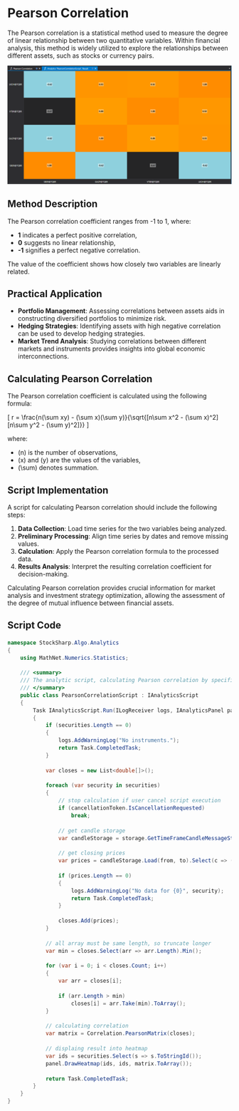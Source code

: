 # Pearson Correlation

The Pearson correlation is a statistical method used to measure the degree of linear relationship between two quantitative variables. Within financial analysis, this method is widely utilized to explore the relationships between different assets, such as stocks or currency pairs.

![hydra_analitics_pearson_correlation](../../../../images/hydra_analitics_pearson_correlation.png)

## Method Description

The Pearson correlation coefficient ranges from -1 to 1, where:

- **1** indicates a perfect positive correlation,
- **0** suggests no linear relationship,
- **-1** signifies a perfect negative correlation.

The value of the coefficient shows how closely two variables are linearly related.

## Practical Application

- **Portfolio Management**: Assessing correlations between assets aids in constructing diversified portfolios to minimize risk.
- **Hedging Strategies**: Identifying assets with high negative correlation can be used to develop hedging strategies.
- **Market Trend Analysis**: Studying correlations between different markets and instruments provides insights into global economic interconnections.

## Calculating Pearson Correlation

The Pearson correlation coefficient is calculated using the following formula:

\[ r = \frac{n(\sum xy) - (\sum x)(\sum y)}{\sqrt{[n\sum x^2 - (\sum x)^2][n\sum y^2 - (\sum y)^2]}} \]

where:
- \(n\) is the number of observations,
- \(x\) and \(y\) are the values of the variables,
- \(\sum\) denotes summation.

## Script Implementation

A script for calculating Pearson correlation should include the following steps:

1. **Data Collection**: Load time series for the two variables being analyzed.
2. **Preliminary Processing**: Align time series by dates and remove missing values.
3. **Calculation**: Apply the Pearson correlation formula to the processed data.
4. **Results Analysis**: Interpret the resulting correlation coefficient for decision-making.

Calculating Pearson correlation provides crucial information for market analysis and investment strategy optimization, allowing the assessment of the degree of mutual influence between financial assets.

## Script Code

```cs
namespace StockSharp.Algo.Analytics
{
	using MathNet.Numerics.Statistics;

	/// <summary>
	/// The analytic script, calculating Pearson correlation by specified securities.
	/// </summary>
	public class PearsonCorrelationScript : IAnalyticsScript
	{
		Task IAnalyticsScript.Run(ILogReceiver logs, IAnalyticsPanel panel, SecurityId[] securities, DateTime from, DateTime to, IStorageRegistry storage, IMarketDataDrive drive, StorageFormats format, TimeSpan timeFrame, CancellationToken cancellationToken)
		{
			if (securities.Length == 0)
			{
				logs.AddWarningLog("No instruments.");
				return Task.CompletedTask;
			}

			var closes = new List<double[]>();

			foreach (var security in securities)
			{
				// stop calculation if user cancel script execution
				if (cancellationToken.IsCancellationRequested)
					break;

				// get candle storage
				var candleStorage = storage.GetTimeFrameCandleMessageStorage(security, timeFrame, drive, format);

				// get closing prices
				var prices = candleStorage.Load(from, to).Select(c => (double)c.ClosePrice).ToArray();

				if (prices.Length == 0)
				{
					logs.AddWarningLog("No data for {0}", security);
					return Task.CompletedTask;
				}

				closes.Add(prices);
			}

			// all array must be same length, so truncate longer
			var min = closes.Select(arr => arr.Length).Min();

			for (var i = 0; i < closes.Count; i++)
			{
				var arr = closes[i];

				if (arr.Length > min)
					closes[i] = arr.Take(min).ToArray();
			}

			// calculating correlation
			var matrix = Correlation.PearsonMatrix(closes);

			// displaing result into heatmap
			var ids = securities.Select(s => s.ToStringId());
			panel.DrawHeatmap(ids, ids, matrix.ToArray());

			return Task.CompletedTask;
		}
	}
}
```